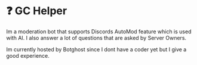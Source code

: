 # ❓ GC Helper

Im a moderation bot that supports Discords AutoMod feature which is used with AI. I also answer a lot of questions that are asked by Server Owners.

Im currently hosted by Botghost since I dont have a coder yet but I give a good experience.

